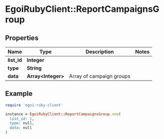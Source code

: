 # EgoiRubyClient::ReportCampaignsGroup

## Properties

| Name | Type | Description | Notes |
| ---- | ---- | ----------- | ----- |
| **list_id** | **Integer** |  |  |
| **type** | **String** |  |  |
| **data** | **Array&lt;Integer&gt;** | Array of campaign groups |  |

## Example

```ruby
require 'egoi-ruby-client'

instance = EgoiRubyClient::ReportCampaignsGroup.new(
  list_id: 1,
  type: null,
  data: null
)
```

